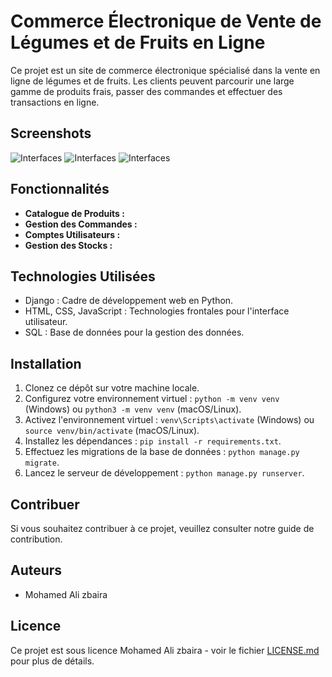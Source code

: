 # Commerce Électronique de Vente de Légumes et de Fruits en Ligne

Ce projet est un site de commerce électronique spécialisé dans la vente en ligne de légumes et de fruits. Les clients peuvent parcourir une large gamme de produits frais, passer des commandes et effectuer des transactions en ligne.
## Screenshots
 ![Interfaces ](https://res.cloudinary.com/dkrfmqbj1/image/upload/v1699702826/Artyprod/umymgbnnt3hrj1sqdjgt.png)
 ![Interfaces ](https://res.cloudinary.com/dkrfmqbj1/image/upload/v1699702826/Artyprod/umymgbnnt3hrj1sqdjgt.png)
 ![Interfaces ](https://res.cloudinary.com/dkrfmqbj1/image/upload/v1699702826/Artyprod/umymgbnnt3hrj1sqdjgt.png)

## Fonctionnalités

- **Catalogue de Produits :** 
- **Gestion des Commandes :**
- **Comptes Utilisateurs :** 
- **Gestion des Stocks :** 
## Technologies Utilisées

- Django : Cadre de développement web en Python.
- HTML, CSS, JavaScript : Technologies frontales pour l'interface utilisateur.
- SQL : Base de données pour la gestion des données.

## Installation

1. Clonez ce dépôt sur votre machine locale.
2. Configurez votre environnement virtuel : `python -m venv venv` (Windows) ou `python3 -m venv venv` (macOS/Linux).
3. Activez l'environnement virtuel : `venv\Scripts\activate` (Windows) ou `source venv/bin/activate` (macOS/Linux).
4. Installez les dépendances : `pip install -r requirements.txt`.
5. Effectuez les migrations de la base de données : `python manage.py migrate`.
6. Lancez le serveur de développement : `python manage.py runserver`.

## Contribuer

Si vous souhaitez contribuer à ce projet, veuillez consulter notre guide de contribution.

## Auteurs

- Mohamed Ali zbaira


## Licence

Ce projet est sous licence  Mohamed Ali zbaira - voir le fichier [LICENSE.md](LICENSE.md) pour plus de détails.
